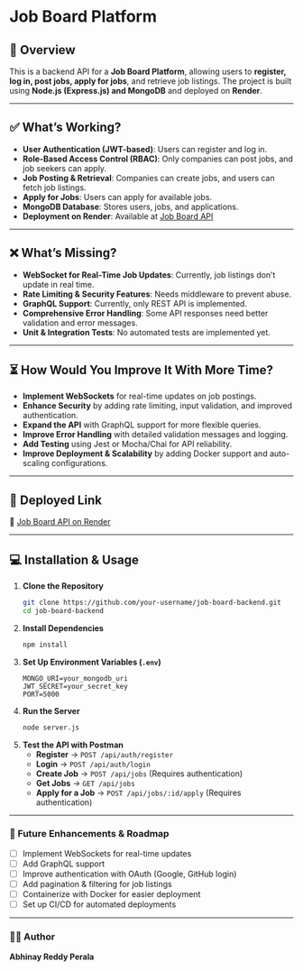 # Job Board Platform

## 🚀 Overview
This is a backend API for a **Job Board Platform**, allowing users to **register, log in, post jobs, apply for jobs**, and retrieve job listings. The project is built using **Node.js (Express.js) and MongoDB** and deployed on **Render**.

---

## ✅ What’s Working?
- **User Authentication (JWT-based)**: Users can register and log in.
- **Role-Based Access Control (RBAC)**: Only companies can post jobs, and job seekers can apply.
- **Job Posting & Retrieval**: Companies can create jobs, and users can fetch job listings.
- **Apply for Jobs**: Users can apply for available jobs.
- **MongoDB Database**: Stores users, jobs, and applications.
- **Deployment on Render**: Available at [Job Board API](https://job-board-backend-eodc.onrender.com)

---

## ❌ What’s Missing?
- **WebSocket for Real-Time Job Updates**: Currently, job listings don’t update in real time.
- **Rate Limiting & Security Features**: Needs middleware to prevent abuse.
- **GraphQL Support**: Currently, only REST API is implemented.
- **Comprehensive Error Handling**: Some API responses need better validation and error messages.
- **Unit & Integration Tests**: No automated tests are implemented yet.

---

## ⏳ How Would You Improve It With More Time?
- **Implement WebSockets** for real-time updates on job postings.
- **Enhance Security** by adding rate limiting, input validation, and improved authentication.
- **Expand the API** with GraphQL support for more flexible queries.
- **Improve Error Handling** with detailed validation messages and logging.
- **Add Testing** using Jest or Mocha/Chai for API reliability.
- **Improve Deployment & Scalability** by adding Docker support and auto-scaling configurations.

---

## 📌 Deployed Link
🔗 [Job Board API on Render](https://job-board-backend-eodc.onrender.com)

---

## 💻 Installation & Usage
1. **Clone the Repository**
   ```bash
   git clone https://github.com/your-username/job-board-backend.git
   cd job-board-backend
   ```
2. **Install Dependencies**
   ```bash
   npm install
   ```
3. **Set Up Environment Variables (`.env`)**
   ```env
   MONGO_URI=your_mongodb_uri
   JWT_SECRET=your_secret_key
   PORT=5000
   ```
4. **Run the Server**
   ```bash
   node server.js
   ```
5. **Test the API with Postman**
   - **Register** → `POST /api/auth/register`
   - **Login** → `POST /api/auth/login`
   - **Create Job** → `POST /api/jobs` (Requires authentication)
   - **Get Jobs** → `GET /api/jobs`
   - **Apply for a Job** → `POST /api/jobs/:id/apply` (Requires authentication)

---

### 🚀 Future Enhancements & Roadmap
- [ ] Implement WebSockets for real-time updates
- [ ] Add GraphQL support
- [ ] Improve authentication with OAuth (Google, GitHub login)
- [ ] Add pagination & filtering for job listings
- [ ] Containerize with Docker for easier deployment
- [ ] Set up CI/CD for automated deployments

---

### 👨‍💻 Author
**Abhinay Reddy Perala**  


